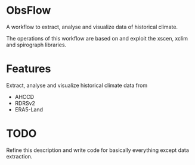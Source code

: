 # ObsFlow
A workflow to extract, analyse and visualize data of historical climate.

The operations of this workflow are based on and exploit the xscen, xclim and spirograph libraries.

# Features
Extract, analyse and visualize historical climate data from
- AHCCD
- RDRSv2
- ERA5-Land

# TODO
Refine this description and write code for basically everything except data extraction.




